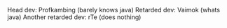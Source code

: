 
Head dev: Profkambing (barely knows java)
Retarded dev: Vaimok (whats java)
Another retarded dev: rTe (does nothing)

